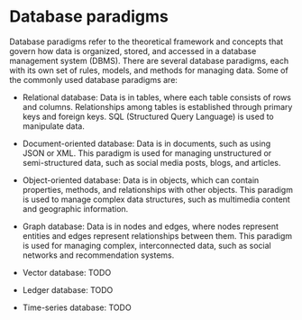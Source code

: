# Database paradigms

Database paradigms refer to the theoretical framework and concepts that govern how data is organized, stored, and accessed in a database management system (DBMS). There are several database paradigms, each with its own set of rules, models, and methods for managing data. Some of the commonly used database paradigms are:

* Relational database: Data is in tables, where each table consists of rows and columns. Relationships among tables is established through primary keys and foreign keys. SQL (Structured Query Language) is used to manipulate data.

* Document-oriented database: Data is in documents, such as using JSON or XML. This paradigm is used for managing unstructured or semi-structured data, such as social media posts, blogs, and articles.

* Object-oriented database: Data is in objects, which can contain properties, methods, and relationships with other objects. This paradigm is used to manage complex data structures, such as multimedia content and geographic information.

* Graph database: Data is in nodes and edges, where nodes represent entities and edges represent relationships between them. This paradigm is used for managing complex, interconnected data, such as social networks and recommendation systems.

* Vector database: TODO

* Ledger database: TODO

* Time-series database: TODO
